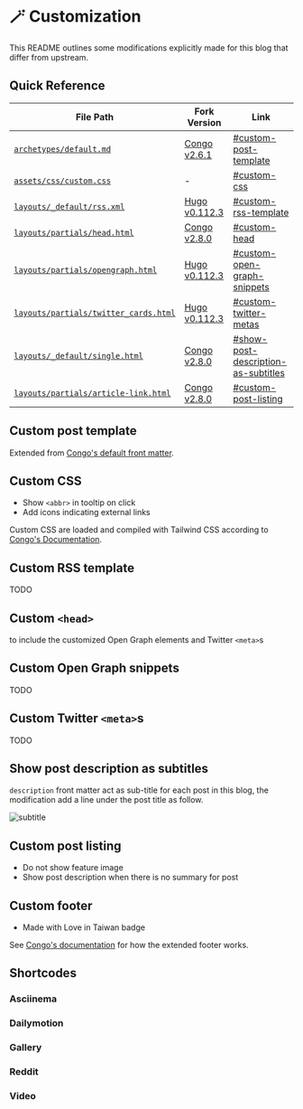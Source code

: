 # 🪄 Customization

This README outlines some modifications explicitly made for this blog that differ from upstream.

## Quick Reference

| File Path                                                            | Fork Version                                                                                                      | Link                                                                       |
| -------------------------------------------------------------------- | ----------------------------------------------------------------------------------------------------------------- | -------------------------------------------------------------------------- |
| [`archetypes/default.md`](../archetypes/default.md)                  | [Congo v2.6.1](https://github.com/jpanther/congo/blob/v2.6.1/archetypes/default.md)                               | [#custom-post-template](#custom-post-template)                             |
| [`assets/css/custom.css`](../assets/css/custom.css)                  | -                                                                                                                 | [#custom-css](#custom-css)                                                 |
| [`layouts/_default/rss.xml`](_default/rss.xml)                       | [Hugo v0.112.3](https://github.com/gohugoio/hugo/blob/v0.112.3/tpl/tplimpl/embedded/templates/_default/rss.xml)   | [#custom-rss-template](#custom-rss-template)                               |
| [`layouts/partials/head.html`](partials/head.html)                   | [Congo v2.8.0](https://github.com/jpanther/congo/blob/v2.8.0/layouts/partials/head.html)                          | [#custom-head](#custom-head)                                               |
| [`layouts/partials/opengraph.html`](partials/opengraph.html)         | [Hugo v0.112.3](https://github.com/gohugoio/hugo/blob/v0.112.3/tpl/tplimpl/embedded/templates/opengraph.html)     | [#custom-open-graph-snippets](#custom-open-graph-snippets)                 |
| [`layouts/partials/twitter_cards.html`](partials/twitter_cards.html) | [Hugo v0.112.3](https://github.com/gohugoio/hugo/blob/v0.112.3/tpl/tplimpl/embedded/templates/twitter_cards.html) | [#custom-twitter-metas](#custom-twitter-metas)                             |
| [`layouts/_default/single.html`](_default/single.html)               | [Congo v2.8.0](https://github.com/jpanther/congo/blob/v2.8.0/layouts/_default/single.html)                        | [#show-post-description-as-subtitles](#show-post-description-as-subtitles) |
| [`layouts/partials/article-link.html`](partials/article-link.html)   | [Congo v2.8.0](https://github.com/jpanther/congo/blob/v2.8.0/layouts/partials/article-link.html)                  | [#custom-post-listing](#custom-post-listing)                               |

## Custom post template

Extended from [Congo's default front matter](https://jpanther.github.io/congo/docs/front-matter/).

## Custom CSS

- Show `<abbr>` in tooltip on click
- Add icons indicating external links

Custom CSS are loaded and compiled with Tailwind CSS according to [Congo's Documentation](https://jpanther.github.io/congo/docs/advanced-customisation/#overriding-the-stylesheet).

## Custom RSS template

TODO

## Custom `<head>`

to include the customized Open Graph elements and Twitter `<meta>`s

## Custom Open Graph snippets

TODO

## Custom Twitter `<meta>`s

TODO

## Show post description as subtitles

`description` front matter act as sub-title for each post in this blog, the modification add a line under the post title as follow.

![subtitle](https://github.com/tomy0000000/blog/assets/23290356/28726984-9eba-4a85-9c23-a5e87be1c517)

## Custom post listing

- Do not show feature image
- Show post description when there is no summary for post

## Custom footer

- Made with Love in Taiwan badge

See [Congo's documentation](https://jpanther.github.io/congo/docs/partials/#head-and-footer) for how the extended footer works.

## Shortcodes

### Asciinema

### Dailymotion

### Gallery

### Reddit

### Video
